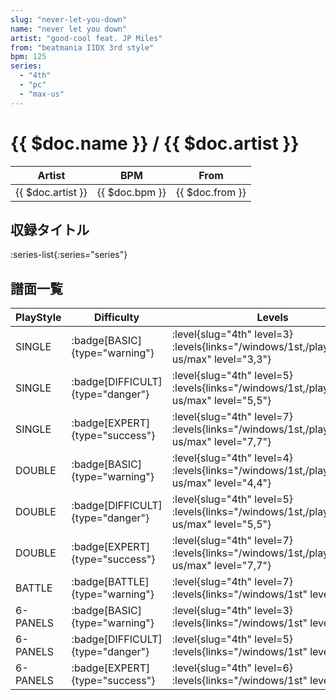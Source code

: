 ```yaml
---
slug: "never-let-you-down"
name: "never let you down"
artist: "good-cool feat. JP Miles"
from: "beatmania IIDX 3rd style"
bpm: 125
series:
  - "4th"
  - "pc"
  - "max-us"
---
```


# {{ $doc.name }} / {{ $doc.artist }}

|Artist|BPM|From|
|------|---|----|
|{{ $doc.artist }}|{{ $doc.bpm }}|{{ $doc.from }}|

## 収録タイトル

:series-list{:series="series"}

## 譜面一覧

|PlayStyle|Difficulty|Levels|Notes|Movie|
|---------|----------|------|-----|-----|
|SINGLE| :badge[BASIC]{type="warning"}|<div class="field is-grouped is-grouped-multiline"> :level{slug="4th" level=3} :levels{links="/windows/1st,/playstation2-us/max" level="3,3"}</div>|146/0||
|SINGLE| :badge[DIFFICULT]{type="danger"}|<div class="field is-grouped is-grouped-multiline"> :level{slug="4th" level=5} :levels{links="/windows/1st,/playstation2-us/max" level="5,5"}</div>|207/0||
|SINGLE| :badge[EXPERT]{type="success"}|<div class="field is-grouped is-grouped-multiline"> :level{slug="4th" level=7} :levels{links="/windows/1st,/playstation2-us/max" level="7,7"}</div>|266/0||
|DOUBLE| :badge[BASIC]{type="warning"}|<div class="field is-grouped is-grouped-multiline"> :level{slug="4th" level=4} :levels{links="/windows/1st,/playstation2-us/max" level="4,4"}</div>|149/0||
|DOUBLE| :badge[DIFFICULT]{type="danger"}|<div class="field is-grouped is-grouped-multiline"> :level{slug="4th" level=5} :levels{links="/windows/1st,/playstation2-us/max" level="5,5"}</div>|205/0||
|DOUBLE| :badge[EXPERT]{type="success"}|<div class="field is-grouped is-grouped-multiline"> :level{slug="4th" level=7} :levels{links="/windows/1st,/playstation2-us/max" level="7,7"}</div>|270/0||
|BATTLE| :badge[BATTLE]{type="warning"}|<div class="field is-grouped is-grouped-multiline"> :level{slug="4th" level=7} :levels{links="/windows/1st" level="7"}</div>|||
|6-PANELS| :badge[BASIC]{type="warning"}|<div class="field is-grouped is-grouped-multiline"> :level{slug="4th" level=3} :levels{links="/windows/1st" level="3"}</div>|146/0||
|6-PANELS| :badge[DIFFICULT]{type="danger"}|<div class="field is-grouped is-grouped-multiline"> :level{slug="4th" level=5} :levels{links="/windows/1st" level="5"}</div>|222/0||
|6-PANELS| :badge[EXPERT]{type="success"}|<div class="field is-grouped is-grouped-multiline"> :level{slug="4th" level=6} :levels{links="/windows/1st" level="6"}</div>|235/0||
